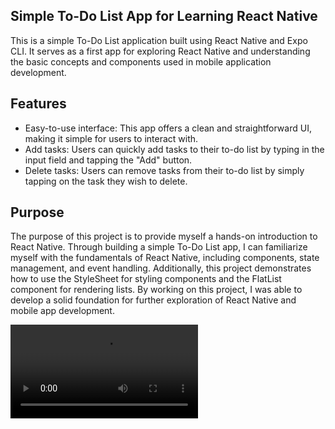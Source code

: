 ## Simple To-Do List App for Learning React Native

This is a simple To-Do List application built using React Native and Expo CLI. It serves as a first app for exploring React Native and understanding the basic concepts and components used in mobile application development.

## Features

- Easy-to-use interface: This app offers a clean and straightforward UI, making it simple for users to interact with.
- Add tasks: Users can quickly add tasks to their to-do list by typing in the input field and tapping the "Add" button.
- Delete tasks: Users can remove tasks from their to-do list by simply tapping on the task they wish to delete.

## Purpose

The purpose of this project is to provide myself a hands-on introduction to React Native. Through building a simple To-Do List app, I can familiarize myself with the fundamentals of React Native, including components, state management, and event handling. Additionally, this project demonstrates how to use the StyleSheet for styling components and the FlatList component for rendering lists. By working on this project, I was able to develop a solid foundation for further exploration of React Native and mobile app development.

<video controls>
  <source src="https://github.com/Brad-Williams-Dev/toDoList/blob/main/assets/Simulator%20Screen%20Recording%20-%20iPhone%2014%20Pro%20Max%20-%202023-05-04%20at%2011.57.37.mp4#:~:text=Download-,View%20raw,-Give%20feedback" type="video/mp4">
  Your browser does not support the video tag.
</video>
